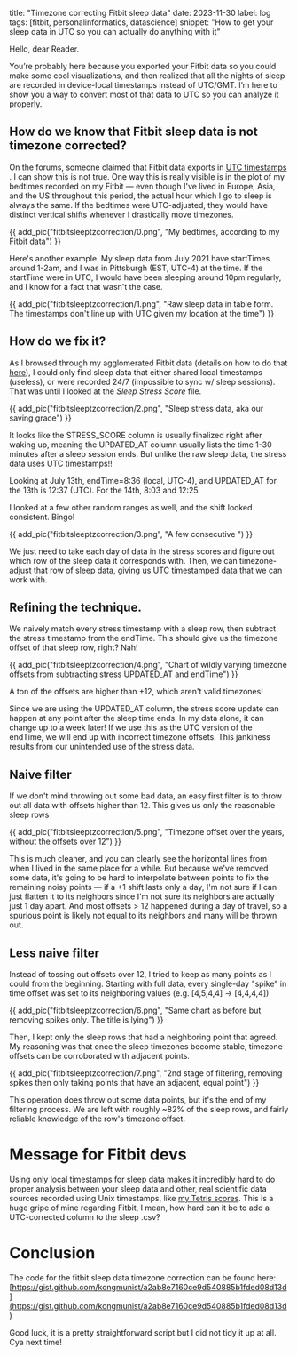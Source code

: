 title: "Timezone correcting Fitbit sleep data"
date: 2023-11-30
label: log
tags: [fitbit, personalinformatics, datascience]
snippet: "How to get your sleep data in UTC so you can actually do anything with it"

Hello, dear Reader. 

You’re probably here because you exported your Fitbit data so you could make some cool visualizations, and then realized that all the nights of sleep are recorded in device-local timestamps instead of UTC/GMT. I’m here to show you a way to convert most of that data to UTC so you can analyze it properly. 

## How do we know that Fitbit sleep data is not timezone corrected?

On the forums, someone claimed that Fitbit data exports in [UTC timestamps](https://community.fitbit.com/t5/Web-API-Development/Clarification-on-time-zones-and-date-time-values/td-p/925255) . I can show this is not true. One way this is really visible is in the plot of my bedtimes recorded on my Fitbit — even though I've lived in Europe, Asia, and the US throughout this period, the actual hour which I go to sleep is always the same. If the bedtimes were UTC-adjusted, they would have distinct vertical shifts whenever I drastically move timezones. 

{{ add_pic("fitbitsleeptzcorrection/0.png", "My bedtimes, according to my Fitbit data") }}

Here's another example. My sleep data from July 2021 have startTimes around 1-2am, and I was in Pittsburgh (EST, UTC-4) at the time. If the startTime were in UTC, I would have been sleeping around 10pm regularly, and I know for a fact that wasn't the case.

{{ add_pic("fitbitsleeptzcorrection/1.png", "Raw sleep data in table form. The timestamps don't line up with UTC given my location at the time") }}

## How do we fix it?

As I browsed through my agglomerated Fitbit data (details on how to do that [here](https://medium.com/@kongmunist/how-to-import-and-organize-your-fitbit-data-caeeff8c51dd)), I could only find sleep data that either shared local timestamps (useless), or were recorded 24/7 (impossible to sync w/ sleep sessions). That was until I looked at the *Sleep Stress Score* file. 

{{ add_pic("fitbitsleeptzcorrection/2.png", "Sleep stress data, aka our saving grace") }}

It looks like the STRESS_SCORE column is usually finalized right after waking up, meaning the UPDATED_AT column usually lists the time 1-30 minutes after a sleep session ends. But unlike the raw sleep data, the stress data uses UTC timestamps!! 

Looking at July 13th, endTime=8:36 (local, UTC-4), and UPDATED_AT for the 13th is 12:37 (UTC). For the 14th, 8:03 and 12:25.

I looked at a few other random ranges as well, and the shift looked consistent. Bingo!

{{ add_pic("fitbitsleeptzcorrection/3.png", "A few consecutive ") }}

We just need to take each day of data in the stress scores and figure out which row of the sleep data it corresponds with. Then, we can timezone-adjust that row of sleep data, giving us UTC timestamped data that we can work with. 

## Refining the technique.

We naively match every stress timestamp with a sleep row, then subtract the stress timestamp from the endTime. This should give us the timezone offset of that sleep row, right? Nah!

{{ add_pic("fitbitsleeptzcorrection/4.png", "Chart of wildly varying timezone offsets from subtracting stress UPDATED_AT and endTime") }}

A ton of the offsets are higher than +12, which aren't valid timezones! 

Since we are using the UPDATED_AT column, the stress score update can happen at any point after the sleep time ends. In my data alone, it can change up to a week later! If we use this as the UTC version of the endTime, we will end up with incorrect timezone offsets. This jankiness results from our unintended use of the stress data. 

## Naive filter

If we don't mind throwing out some bad data, an easy first filter is to throw out all data with offsets higher than 12. This gives us only the reasonable sleep rows

{{ add_pic("fitbitsleeptzcorrection/5.png", "Timezone offset over the years, without the offsets over 12") }}

This is much cleaner, and you can clearly see the horizontal lines from when I lived in the same place for a while. But because we've removed some data, it's going to be hard to interpolate between points to fix the remaining noisy points — if a +1 shift lasts only a day, I'm not sure if I can just flatten it to its neighbors since I'm not sure its neighbors are actually just 1 day apart. And most offsets > 12 happened during a day of travel, so a spurious point is likely not equal to its neighbors and many will be thrown out.

## Less naive filter

Instead of tossing out offsets over 12, I tried to keep as many points as I could from the beginning. Starting with full data, every single-day "spike" in time offset was set to its neighboring values (e.g. [4,5,4,4] -> [4,4,4,4])

{{ add_pic("fitbitsleeptzcorrection/6.png", "Same chart as before but removing spikes only. The title is lying") }}

Then, I kept only the sleep rows that had a neighboring point that agreed. My reasoning was that once the sleep timezones become stable, timezone offsets can be corroborated with adjacent points.

{{ add_pic("fitbitsleeptzcorrection/7.png", "2nd stage of filtering, removing spikes then only taking points that have an adjacent, equal point") }}

This operation does throw out some data points, but it's the end of my filtering process. We are left with roughly ~82% of the sleep rows, and fairly reliable knowledge of the row's timezone offset. 

# Message for Fitbit devs

Using only local timestamps for sleep data makes it incredibly hard to do proper analysis between your sleep data and other, real scientific data sources recorded using Unix timestamps, like [my Tetris scores](https://kongmunist.medium.com/playing-faster-tetris-by-sleeping-less-3d9b04d30349). This is a huge gripe of mine regarding Fitbit, I mean, how hard can it be to add a UTC-corrected column to the sleep .csv? 

# Conclusion

The code for the fitbit sleep data timezone correction can be found here: [https://gist.github.com/kongmunist/a2ab8e7160ce9d540885b1fded08d13d](https://gist.github.com/kongmunist/a2ab8e7160ce9d540885b1fded08d13d)

Good luck, it is a pretty straightforward script but I did not tidy it up at all. Cya next time!
